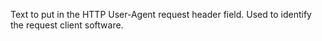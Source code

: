 Text to put in the HTTP User-Agent request header field. Used to identify the request client software.